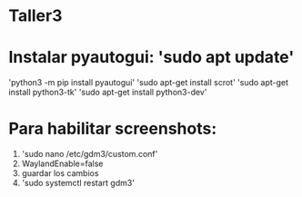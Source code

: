 # Taller3

# Instalar pyautogui: 'sudo apt update'
'python3 -m pip install pyautogui'
'sudo apt-get install scrot'
'sudo apt-get install python3-tk'
'sudo apt-get install python3-dev'

# Para habilitar screenshots:

1. 'sudo nano /etc/gdm3/custom.conf'
2. WaylandEnable=false
3. guardar los cambios
4. 'sudo systemctl restart gdm3'
